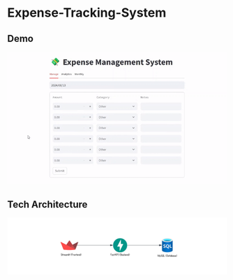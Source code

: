 # Expense-Tracking-System

## Demo
![Demo](img/demo.gif)

## Tech Architecture
![Alt Text](img/architecture.png)

